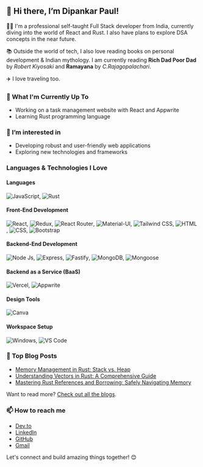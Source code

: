 <!---
dipankarpaul2k/dipankarpaul2k is a ✨ special ✨ repository because its `README.md` (this file) appears on your GitHub profile.
You can click the Preview link to take a look at your changes.
--->
## 👋 Hi there, I’m Dipankar Paul!

👨‍💻 I'm a professional self-taught Full Stack developer from India, currently diving into the world of React and Rust. I also have plans to explore DSA concepts in the near future.

📚 Outside the world of tech, I also love reading books on personal development & Indian mythology. I am currently reading **Rich Dad Poor Dad** by _Robert Kiyosaki_ and **Ramayana** by _C.Rajagopalachari_.

✈️ I love traveling too.

### 🌱 What I'm Currently Up To
- Working on a task management website with React and Appwrite
- Learning Rust programming language

### 👀 I’m interested in
- Developing robust and user-friendly web applications
- Exploring new technologies and frameworks

### Languages & Technologies I Love

#### Languages
![JavaScript](https://img.shields.io/badge/JavaScript-323330?style=for-the-badge&logo=JavaScript&logoColor=white), 
![Rust](https://img.shields.io/badge/Rust-F3633D?style=for-the-badge&logo=Rust&logoColor=white)

#### Front-End Development
![React](https://img.shields.io/badge/React-20232A?style=for-the-badge&logo=React&logoColor=white), 
![Redux](https://img.shields.io/badge/Redux-593D88?style=for-the-badge&logo=Redux&logoColor=white), 
![React Router](https://img.shields.io/badge/React_Router-CA4245?style=for-the-badge&logo=React-Router&logoColor=white), 
![Material-UI](https://img.shields.io/badge/Material_UI-007ACC?style=for-the-badge&logo=Mui&logoColor=white), 
![Tailwind CSS](https://img.shields.io/badge/Tailwind-007ACC?style=for-the-badge&logo=Tailwind-Css&logoColor=white), 
![HTML](https://img.shields.io/badge/HTML-E34F26?style=for-the-badge&logo=html5&logoColor=white), 
![CSS](https://img.shields.io/badge/CSS-1572B6?style=for-the-badge&logo=css3&logoColor=white), 
![Bootstrap](https://img.shields.io/badge/Bootstrap-563D7C?style=for-the-badge&logo=Bootstrap&logoColor=white)

#### Backend-End Development
![Node Js](https://img.shields.io/badge/Node_Js-417E38?style=for-the-badge&logo=Node.Js&logoColor=white),
![Express](https://img.shields.io/badge/express-242526?style=for-the-badge&logo=express&logoColor=white),
![Fastify](https://img.shields.io/badge/Fastify-242526?style=for-the-badge&logo=Fastify&logoColor=white),
![MongoDB](https://img.shields.io/badge/MongoDB-00ED64?style=for-the-badge&logo=MongoDB&logoColor=white),
![Mongoose](https://img.shields.io/badge/Mongoose-880000?style=for-the-badge&logo=Mongoose&logoColor=white)

#### Backend as a Service (BaaS)
![Vercel](https://img.shields.io/badge/Vercel-000000?style=for-the-badge&logo=Vercel&logoColor=white), 
![Appwrite](https://img.shields.io/badge/Appwrite-FD356D?style=for-the-badge&logo=Appwrite&logoColor=white)

#### Design Tools
![Canva](https://img.shields.io/badge/Canva-007ACC?style=for-the-badge&logo=Canva&logoColor=white)

#### Workspace Setup
![Windows](https://img.shields.io/badge/Windows-007ACC?style=for-the-badge&logo=Windows&logoColor=white), 
![VS Code](https://img.shields.io/badge/VS_Code-007ACC?style=for-the-badge&logo=visual-studio-code&logoColor=white)

### 📝 Top Blog Posts
- [Memory Management in Rust: Stack vs. Heap](https://dev.to/dipankarpaul/memory-management-in-rust-stack-vs-heap-3m45)
- [Understanding Vectors in Rust: A Comprehensive Guide](https://dev.to/dipankarpaul/understanding-vectors-in-rust-a-comprehensive-guide-1j7p)
- [Mastering Rust References and Borrowing: Safely Navigating Memory](https://dev.to/dipankarpaul/mastering-rust-references-and-borrowing-safely-navigating-memory-15d5)

Want to read more? [Check out all the blogs](https://dev.to/dipankarpaul).

### 📫 How to reach me
- [Dev.to](https://dev.to/dipankarpaul)
- [LinkedIn](https://www.linkedin.com/in/iamdipankarpaul/)
- [GitHub](https://github.com/dipankarpaul2k)
- [Gmail](mailto:dipankarpaul.dev@gmail.com)

Let's connect and build amazing things together! 😊
